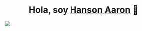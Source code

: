 <div align="center">
<h1 align="center">Hola, soy <a href="https://www.linkedin.com/in/hansonvel/">Hanson Aaron</a> 👋</h1>
</div>
<img src="https://www.marketeroslatam.com/wp-content/uploads/2016/10/recoleccion-de-datos-portada-2-1-1000x667.jpg">

<!--
**hansonvel96/hansonvel96** is a ✨ _special_ ✨ repository because its `README.md` (this file) appears on your GitHub profile.

Here are some ideas to get you started:

- 🔭 I’m currently working on ...
- 🌱 I’m currently learning ...
- 👯 I’m looking to collaborate on ...
- 🤔 I’m looking for help with ...
- 💬 Ask me about ...
- 📫 How to reach me: ...
- 😄 Pronouns: ...
- ⚡ Fun fact: ...
-->
